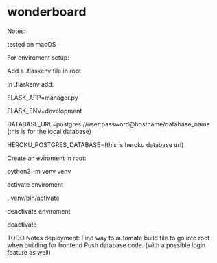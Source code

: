 # wonderboard

Notes:

tested on macOS


For enviroment setup:

Add a .flaskenv file in root

In .flaskenv add:

FLASK_APP=manager.py

FLASK_ENV=development

DATABASE_URL=postgres://user:password@hostname/database_name (this is for the local database)

HEROKU_POSTGRES_DATABASE=(this is heroku database url)



Create an eviroment in root:

python3 -m venv venv

activate enviroment

. venv/bin/activate

deactivate enviroment

deactivate


TODO Notes deployment:
Find way to automate build file to go into root when building for frontend
Push database code. (with a possible login feature as well)
